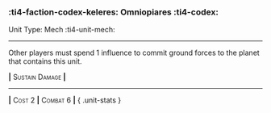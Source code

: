 ### :ti4-faction-codex-keleres: **Omniopiares** :ti4-codex:

Unit Type: Mech :ti4-unit-mech:

---

Other players must spend 1 influence to commit ground forces to the planet that contains this unit.

__|__ <span style="font-variant:small-caps;">Sustain Damage</span> __|__

---

__|__ <span style="font-variant:small-caps;">Cost 2</span> __|__ <span style="font-variant:small-caps;">Combat 6</span> __|__
{ .unit-stats }
